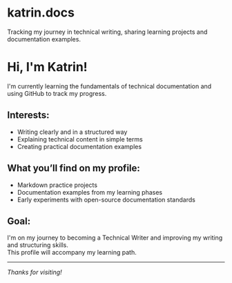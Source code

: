 # katrin.docs
Tracking my journey in technical writing, sharing learning projects and documentation examples.
# Hi, I'm Katrin!

I'm currently learning the fundamentals of technical documentation and using GitHub to track my progress.

## Interests:
- Writing clearly and in a structured way
- Explaining technical content in simple terms
- Creating practical documentation examples

## What you’ll find on my profile:
- Markdown practice projects
- Documentation examples from my learning phases
- Early experiments with open-source documentation standards

## Goal:
I'm on my journey to becoming a Technical Writer and improving my writing and structuring skills.  
This profile will accompany my learning path.

---

*Thanks for visiting!*
